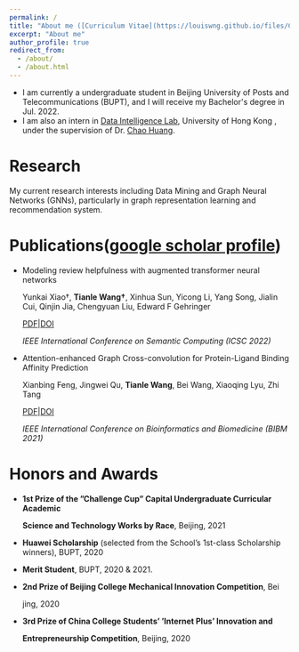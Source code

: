 ```yaml
---
permalink: /
title: "About me ([Curriculum Vitae](https://louiswng.github.io/files/CV.pdf))"
excerpt: "About me"
author_profile: true
redirect_from: 
  - /about/
  - /about.html
---
```

* I am currently a undergraduate student in Beijing University of Posts and Telecommunications (BUPT), and I will receive my Bachelor's degree in Jul. 2022.<br>
* I am also an intern in [Data Intelligence Lab](https://sites.google.com/view/chaoh/group-join-us?authuser=0), University of Hong Kong , under the supervision of Dr. [Chao Huang](https://sites.google.com/view/chaoh).<br>

# Research
My current research interests including Data Mining and Graph Neural Networks (GNNs), particularly in graph representation learning and recommendation system.


# Publications([google scholar profile](https://scholar.google.com/citations?user=jKxBZMwAAAAJ&hl=zh-CN&oi=ao))

- Modeling review helpfulness with augmented transformer neural networks

  Yunkai Xiao†, <b>Tianle Wang†</b>, Xinhua Sun, Yicong Li, Yang Song, Jialin Cui, Qinjin Jia, Chengyuan Liu, Edward F Gehringer

  [PDF]()|[DOI](https://ieeexplore.ieee.org/abstract/document/9736324)

  *IEEE International Conference on Semantic Computing (ICSC 2022)*



- Attention-enhanced Graph Cross-convolution for Protein-Ligand Binding Affinity Prediction

  Xianbing Feng, Jingwei Qu, <b>Tianle Wang</b>, Bei Wang, Xiaoqing Lyu, Zhi Tang

  [PDF]()|[DOI](https://ieeexplore.ieee.org/abstract/document/9669341)

  *IEEE International Conference on Bioinformatics and Biomedicine (BIBM 2021)*



# Honors and Awards

* **1st Prize of the ”Challenge Cup” Capital Undergraduate Curricular Academic**

  **Science and Technology Works by Race**, Beijing, 2021

* **Huawei Scholarship** (selected from the School’s 1st-class Scholarship winners), BUPT, 2020

* **Merit Student**, BUPT, 2020 & 2021.

* **2nd Prize of Beijing College Mechanical Innovation Competition**, Bei

  jing, 2020

* **3rd Prize of China College Students’ ’Internet Plus’ Innovation and**

  **Entrepreneurship Competition**, Beijing, 2020

<!---Activity and Service--->
<!---Experience--->